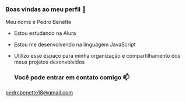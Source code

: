 ### Boas vindas ao meu perfil 💙

Meu nome é Pedro Benette

- Estou estudando na Alura
- Estou me desenvolvendo na linguagem JavaScript
- Utilizo esse espaço para minha organização e compartilhamento dos meus projetos desenvolvidos

  ### Você pode entrar em contato comigo 📫

  
pedrobenette18@gmail.com


